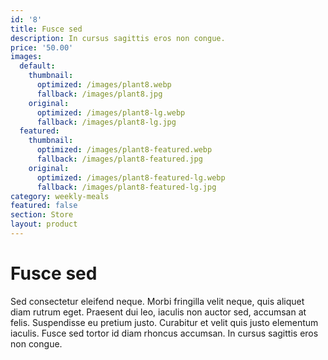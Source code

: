 ```yaml
---
id: '8'
title: Fusce sed
description: In cursus sagittis eros non congue.
price: '50.00'
images:
  default:
    thumbnail:
      optimized: /images/plant8.webp
      fallback: /images/plant8.jpg
    original:
      optimized: /images/plant8-lg.webp
      fallback: /images/plant8-lg.jpg
  featured:
    thumbnail:
      optimized: /images/plant8-featured.webp
      fallback: /images/plant8-featured.jpg
    original:
      optimized: /images/plant8-featured-lg.webp
      fallback: /images/plant8-featured-lg.jpg
category: weekly-meals
featured: false
section: Store
layout: product
---
```


# Fusce sed

Sed consectetur eleifend neque. Morbi fringilla velit neque, quis aliquet diam rutrum eget. Praesent dui leo, iaculis non auctor sed, accumsan at felis. Suspendisse eu pretium justo. Curabitur et velit quis justo elementum iaculis. Fusce sed tortor id diam rhoncus accumsan. In cursus sagittis eros non congue.